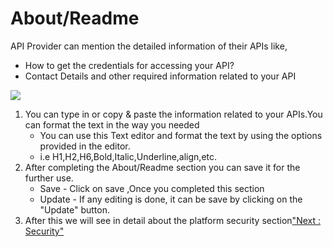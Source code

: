 About/Readme
============

API Provider can mention the detailed information of their APIs like,

-   How to get the credentials for accessing your API?
-   Contact Details and other required information related to your API

![](../images/existing_api/existing_api_about_01.png)

1.  You can type in or copy & paste the information related to your
    APIs.You can format the text in the way you needed
    -   You can use this Text editor and format the text by using the
        options provided in the editor.
    -   i.e H1,H2,H6,Bold,Italic,Underline,align,etc.
2.  After completing the About/Readme section you can save it for the
    further use.
    -   Save - Click on save ,Once you completed this section
    -   Update - If any editing is done, it can be save by clicking on
        the "Update" button.
3.  After this we will see in detail about the platform security
    section["Next : Security"](security)
